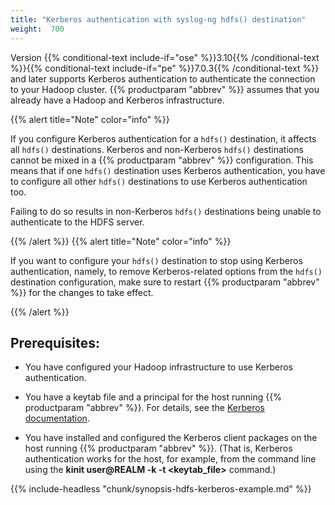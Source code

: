 ```yaml
---
title: "Kerberos authentication with syslog-ng hdfs() destination"
weight:  700
---
```

<!-- DISCLAIMER: This file is based on the syslog-ng Open Source Edition documentation https://github.com/balabit/syslog-ng-ose-guides/commit/2f4a52ee61d1ea9ad27cb4f3168b95408fddfdf2 and is used under the terms of The syslog-ng Open Source Edition Documentation License. The file has been modified by Axoflow. -->

Version {{% conditional-text include-if="ose" %}}3.10{{% /conditional-text %}}{{% conditional-text include-if="pe" %}}7.0.3{{% /conditional-text %}} and later supports Kerberos authentication to authenticate the connection to your Hadoop cluster. {{% productparam "abbrev" %}} assumes that you already have a Hadoop and Kerberos infrastructure.

{{% alert title="Note" color="info" %}}

If you configure Kerberos authentication for a `hdfs()` destination, it affects all `hdfs()` destinations. Kerberos and non-Kerberos `hdfs()` destinations cannot be mixed in a {{% productparam "abbrev" %}} configuration. This means that if one `hdfs()` destination uses Kerberos authentication, you have to configure all other `hdfs()` destinations to use Kerberos authentication too.

Failing to do so results in non-Kerberos `hdfs()` destinations being unable to authenticate to the HDFS server.

{{% /alert %}} {{% alert title="Note" color="info" %}}

If you want to configure your `hdfs()` destination to stop using Kerberos authentication, namely, to remove Kerberos-related options from the `hdfs()` destination configuration, make sure to restart {{% productparam "abbrev" %}} for the changes to take effect.

{{% /alert %}}


## Prerequisites:

  - You have configured your Hadoop infrastructure to use Kerberos authentication.

  - You have a keytab file and a principal for the host running {{% productparam "abbrev" %}}. For details, see the [Kerberos documentation](http://web.mit.edu/Kerberos/krb5-1.5/krb5-1.5.4/doc/krb5-install/The-Keytab-File.html).

  - You have installed and configured the Kerberos client packages on the host running {{% productparam "abbrev" %}}. (That is, Kerberos authentication works for the host, for example, from the command line using the **kinit user@REALM -k -t \<keytab_file\>** command.)

{{% include-headless "chunk/synopsis-hdfs-kerberos-example.md" %}}

